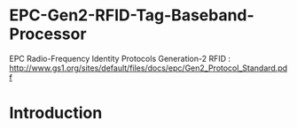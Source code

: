 # EPC-Gen2-RFID-Tag-Baseband-Processor
EPC Radio-Frequency Identity Protocols Generation-2 RFID : http://www.gs1.org/sites/default/files/docs/epc/Gen2_Protocol_Standard.pdf

# Introduction
